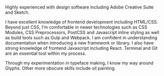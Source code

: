 Highly experienced with design software including Adobe Creative Suite and Sketch.

I have excellent knowledge of frontend development including HTML/CSS. Beyond just CSS, I’m comfortable in newer technologies such as CSS Modules, CSS Preprocessors, PostCSS and Javascript inline styling as well as build tools such as Gulp and Webpack. I am confident in understanding documentation when introducing a new framework or library. I also have strong knowledge of frontend Javascript including React. Terminal and Git are an essential tool within my process.

Through my experimentation in typeface making, I know my way around Glyphs. Other more obscure skills include oil painting.

